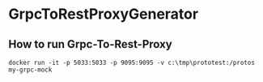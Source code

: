 # GrpcToRestProxyGenerator

## How to run Grpc-To-Rest-Proxy

```
docker run -it -p 5033:5033 -p 9095:9095 -v c:\tmp\prototest:/protos my-grpc-mock
```